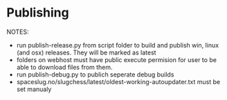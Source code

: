 # Publishing
NOTES:
- run publish-release.py from script folder to build and publish win, linux (and osx) releases. They will be marked as latest
- folders on webhost must have public execute permision for user to be able to download files from them.
- run publish-debug.py to publich seperate debug builds
- spaceslug.no/slugchess/latest/oldest-working-autoupdater.txt must be set manualy
